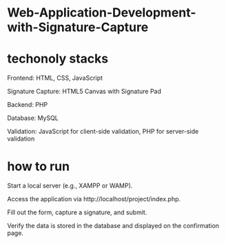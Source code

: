 # Web-Application-Development-with-Signature-Capture
# techonoly stacks
Frontend: HTML, CSS, JavaScript

Signature Capture: HTML5 Canvas with Signature Pad

Backend: PHP

Database: MySQL

Validation: JavaScript for client-side validation, PHP for server-side validation

# how to run

Start a local server (e.g., XAMPP or WAMP).

Access the application via http://localhost/project/index.php.

Fill out the form, capture a signature, and submit.

Verify the data is stored in the database and displayed on the confirmation page.

